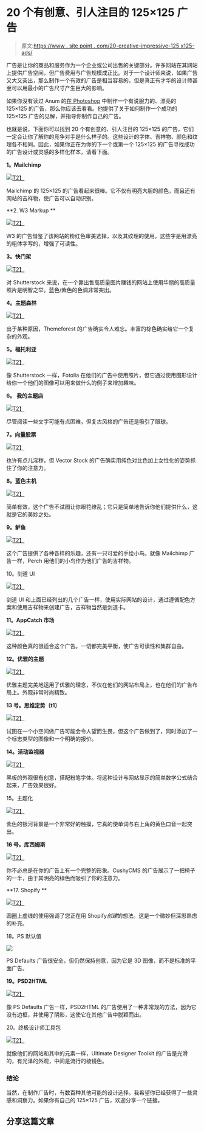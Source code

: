 # 20 个有创意、引人注目的 125×125 广告

> 原文:[https://www . site point . com/20-creative-impressive-125 x125-ads/](https://www.sitepoint.com/20-creative-compelling-125x125-ads/)

广告是让你的商品和服务作为一个企业或公司出售的关键部分。许多网站在其网站上提供广告空间，但广告费用与广告规模成正比。对于一个设计师来说，如果广告又大又突出，那么制作一个有效的广告是相当容易的，但是真正有才华的设计师甚至可以用最小的广告尺寸产生巨大的影响。

如果你没有读过 Anum 的[在 Photoshop](https://www.sitepoint.com/build-a-persuasive-pretty-125x125-advertisement-in-photoshop/) 中制作一个有说服力的、漂亮的 125×125 的广告，那么你应该去看看。他提供了关于如何制作一个成功的 125×125 广告的见解，并指导你制作自己的广告。

也就是说，下面你可以找到 20 个有创意的、引人注目的 125×125 的广告，它们一定会让你了解你的竞争对手是什么样子的。这些设计的字体、吉祥物、颜色和纹理各不相同。因此，如果你正在为你的下一个或第一个 125×125 的广告寻找成功的广告设计或灵感的多样化样本，请看下面。

**1。Mailchimp**

[![](../Images/b28764f640cf96cfb5d4a69ad844b59b.png)T2】](https://mailchimp.com/)

Mailchimp 的 125×125 的广告看起来很棒。它不仅有明亮大胆的颜色，而且还有网站的吉祥物，使广告可以自动识别。

**2\. W3 Markup **

[![](../Images/6b40d0b919aa78c81a16ebc4d268401b.png)T2】](https://w3-markup.com/)

W3 的广告借鉴了该网站的粉红色审美选择，以及其纹理的使用。这些字是用漂亮的粗体字写的，增强了可读性。

**3。快门架**

[![](../Images/f91ca860355feceeccf7d37aa8aac33d.png)T2】](http://www.shutterstock.com/)

对 Shutterstock 来说，在一个靠出售高质量图片赚钱的网站上使用华丽的高质量照片是明智之举。蓝色/紫色的色调非常突出。

**4。主题森林**

[![](../Images/1755184566c084568a1893dc12501fcc.png)T2】](http://themeforest.net)

出于某种原因，Themeforest 的广告确实令人难忘。丰富的棕色确实给它一个复杂的外观。

**5。福托利亚**

[![](../Images/f06833fdc5858f468b7dd8861bfa75e9.png)T2】](http://us.fotolia.com/)

像 Shutterstock 一样，Fotolia 在他们的广告中使用照片，但它通过使用图形设计给你一个他们的图像可以用来做什么的例子来增加趣味。

**6。** **我的主题店**

[![](../Images/e3cfa3f60f348e2a0eedf79e8564d16c.png)T2】](http://mythemeshop.com/)

尽管阅读一些文字可能有点困难，但复古风格的广告还是吸引了眼球。

**7。向量股票**

[![](../Images/328124d66eccb6c60ff4711739b95078.png)T2】](http://www.vectorstock.com/free-vectors)

也许有点儿淫秽，但 Vector Stock 的广告确实用纯色对比色加上女性化的姿势抓住了你的注意力。

**8。蓝色主机**

[![](../Images/3952854d39951f27342aefe05ec211a6.png)T2】](http://www.bluehost.com/?&afsrc=1)

简单有效，这个广告不试图让你眼花缭乱；它只是简单地告诉你他们提供什么，这就是它的美妙之处。

**9。鲈鱼**

[![](../Images/02d241d1689c35a1877a5d37151e039e.png)T2】](http://grabaperch.com/?utm_source=wdl02&utm_medium=banner&utm_campaign=perch2)

这个广告提供了各种各样的乐趣，还有一只可爱的手绘小鸟。就像 Mailchimp 广告一样，Perch 用他们的小鸟作为他们广告的吉祥物。

10。剑道 UI

[![](../Images/e31faaa1886ac5685ae451d0b6f5d8ce.png)T2】](http://www.kendoui.com)

剑道 UI 和上面已经列出的几个广告一样，使用实际网站的设计，通过遵循配色方案和使用吉祥物来创建广告，吉祥物当然是剑道卡。

**11。AppCatch 市场**

[![](../Images/f16346662a61a0d81bc42b8b2c911ca1.png)T2】](http://www.appcatch.com/index.php)

这种颜色真的很适合这个广告。一切都完美平衡，使广告可读性和集群自由。

**12。优雅的主题**

[![](../Images/74c8205886206e2928bf53273f1102ef.png)T2】](http://www.elegantthemes.com/)

优雅主题完美地运用了优雅的理念，不仅在他们的网站布局上，也在他们的广告布局上。外观非常时尚精致。

**13 号。思维定势〔t1〕**

[![](../Images/62af3b68e21a82fd67ed925d499b48c7.png)T2】](http://membership.thinkvitamin.com/)

试图在一个小空间做广告可能会令人望而生畏，但这个广告做到了，同时添加了一个标志类型的图像和一个明确的报价。

**14。活动监视器**

[![](../Images/f9071c58efb145c40d1509c1c6c680e2.png)T2】](http://www.campaignmonitor.com/)

黑板的外观很有创意，搭配粉笔字体。将这种设计与网站显示的简单数学公式结合起来，广告效果很好。

15。主题化

[![](../Images/9f07cc2b5d67650d3326c6987d244501.png)T2】](http://themify.me/)

紫色的银河背景是一个非常好的触摸，它真的使单词与右上角的黄色口音一起突出。

**16 号。库西姆斯**

[![](../Images/94665c007a4f4f1beaa9af398952f2c0.png)T2】](http://www.cushycms.com/en)

你不必总是在你的广告上有一个完整的形象。CushyCMS 的广告展示了一把椅子的一半，由于其明亮的绿色而吸引了你的注意力。

**17\. Shopify **

[![](../Images/a28870f1d63f6dbd975b6922b0e90870.png)T2】](http://www.shopify.com)

圆圈上虚线的使用强调了您正在用 Shopify*创建*的想法。这是一个微妙但深思熟虑的补充。

18。PS 默认值

![](../Images/15c6c1a8d1e2f39e74064f90cc37fd54.png)

PS Defaults 广告很安全，但仍然保持创意，因为它是 3D 图像，而不是标准的平面广告。

**19。PSD2HTML**

[![](../Images/be8d3e585d1e312a5771321992daa306.png)T2】](https://www.psd2html.com)

像 PS Defaults 广告一样，PSD2HTML 的广告使用了一种非常规的方法，因为它没有边框，并使用了阴影，这使它在其他广告中脱颖而出。

20。终极设计师工具包

[![](../Images/a3492f73247fa6d429b00067efd7f2a4.png)T2】](http://www.ultimatedesignertoolkit.com/)

就像他们的网站和其中的元素一样，Ultimate Designer Toolkit 的广告是光滑的，有光泽的外观，中间是流行的棱镜色。

### 结论

当然，在制作广告时，有数百种其他可能的设计选择。我希望你已经获得了一些灵感和洞察力。如果你有自己的 125×125 广告，欢迎分享一个链接。

## 分享这篇文章